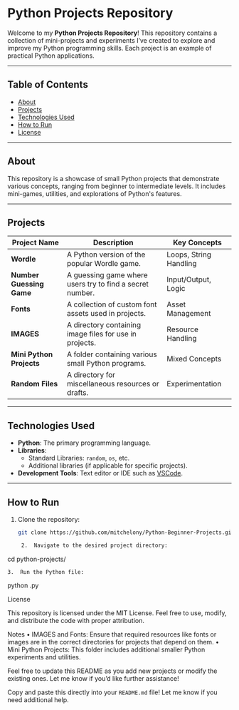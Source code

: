 # Python Projects Repository

Welcome to my **Python Projects Repository**! This repository contains a collection of mini-projects and experiments I’ve created to explore and improve my Python programming skills. Each project is an example of practical Python applications.

---

## Table of Contents

- [About](#about)
- [Projects](#projects)
- [Technologies Used](#technologies-used)
- [How to Run](#how-to-run)
- [License](#license)

---

## About

This repository is a showcase of small Python projects that demonstrate various concepts, ranging from beginner to intermediate levels. It includes mini-games, utilities, and explorations of Python's features.  

---

## Projects

| Project Name               | Description                                            | Key Concepts            |
|----------------------------|--------------------------------------------------------|-------------------------|
| **Wordle**                 | A Python version of the popular Wordle game.          | Loops, String Handling  |
| **Number Guessing Game**   | A guessing game where users try to find a secret number. | Input/Output, Logic     |
| **Fonts**                  | A collection of custom font assets used in projects.  | Asset Management        |
| **IMAGES**                 | A directory containing image files for use in projects. | Resource Handling       |
| **Mini Python Projects**   | A folder containing various small Python programs.    | Mixed Concepts          |
| **Random Files**           | A directory for miscellaneous resources or drafts.    | Experimentation         |

---

## Technologies Used

- **Python**: The primary programming language.
- **Libraries**: 
  - Standard Libraries: `random`, `os`, etc.
  - Additional libraries (if applicable for specific projects).
- **Development Tools**: Text editor or IDE such as [VSCode](https://code.visualstudio.com/).

---

## How to Run

1. Clone the repository:
   ```bash
   git clone https://github.com/mitchelony/Python-Beginner-Projects.git

	2.	Navigate to the desired project directory:

cd python-projects/<project-folder>


	3.	Run the Python file:

python <filename>.py

License

This repository is licensed under the MIT License. Feel free to use, modify, and distribute the code with proper attribution.

Notes
	•	IMAGES and Fonts: Ensure that required resources like fonts or images are in the correct directories for projects that depend on them.
	•	Mini Python Projects: This folder includes additional smaller Python experiments and utilities.

Feel free to update this README as you add new projects or modify the existing ones. Let me know if you’d like further assistance!

Copy and paste this directly into your `README.md` file! Let me know if you need additional help.